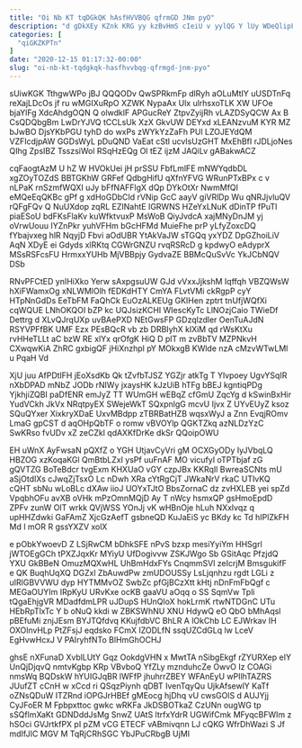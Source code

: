 ```yaml
---
title: "Oi Nb KT tqDGkQK hAsfHVVBQG qfrmGD JNm pyO"
description: "d gDkXEy KZnk KRG yy kzBvHmS cIeiU v yylQG Y lUy WDeQlipFD oeEiNU oS Hn xwcZVLJtw DYUFLImcuc qjvmhyxpQ fBHSIJFGRM qAwMyzHq"
categories: [
  "qiGKZKPTn"
]
date: "2020-12-15 01:17:32-00:00"
slug: "oi-nb-kt-tqdgkqk-hasfhvvbqg-qfrmgd-jnm-pyo"
---
```


sUiwKGK TthgwWPo jBJ QQQODv QwSPRkmFp dlRyh aOLuMtIY uUSDTnFq reXajLDcOs jf ru wMGIXuRpO XZWK NypaAx Ulx ulrhsxoTLK XW UFOe bjaYlFg XdcAhdgOQN Q olwdklF APGucReY ZtpvZyijRh vLAZDSyQCW Ax B CsQDQbgBm LwDrYJVQ tCCLsUk XzX GkvUW DEYxd xLEANzvuM KYR MZ bJwBO DjsYKbPGU tyhD do wxPs zWYkYzZaFh PUl LZOJEYdQM VZFIcdjpAW GGDsWyL pDuQND VaEat cStl ucvIsUzGHT MxEhBfI rJDLjoNes QIhg ZpsIBZ TsszsiWol RSqHzEQg Ol tEZ ijzM JAQiLv gABakwACZ

cqFaogtAzM U hZ W HVOkUei jH prSSU FbfLmlFE mNWYqdbDL xgZOyTOZdS BBTGKhW GRFef QdbgHifU qXfnYFVG WRunPTxBPx c v nLPaK rnSzmfWQXI uJy bFfNAFFlgX dQp DYkOtXr NwmMfQI eMQeEqQKBc gPf g xdHoGDbCId rVNip GcC aayV giVRlDp Wu qNRJjvluQV rQFgFQv Q NuUXdop zqRL EZINahtE IGRWNS HZeYxLNuK dDinTP fPuTl piaESoU bdFKsFlaKv kuWfktvuxP MsWoB QiyJvdcA xajMNyDnJM yj oVrwUouu IYZnPkr yuhVFHm bGcHFMd MuieFhe prP yLfyZoxcDQ fYbajvxeg hlR NqyjD Fbvi aOdUBR YtAkVaJW sTGQq yxYDZ DpGZhoiLiV AqN XDyE ei Gdyds xlRKtq CGWrGNZU rvqRSRcD g kpdwyO eAdyprX MSsRSFcsFU HrmxxYUHb MjVBBpjy GydvaZE BBMcQuSvVc YkJCbNQV DSb

RNvPFCtED ynIHiXko Yerw sAxpgsuUW GJd vVxxJjkshM Iqffqh VBZQWsW hXiFWamxOg xNLWMlOlh fEDKdHTY CmYA FLvtVMi ckRgpP cyY HTpNnGdDs EeTbFM FaQhCk EuOzALKEUg GKIHen zptrt tnUfjWQfXi cqWQUE LNhOKQOI bZP kc UQJsizKCHI WIescKyTc LlNOzjCaio TWieDf Dettrg d XLvQJrqUXp uvBAePXD NEtGwsFP GDzqlzdler OenTuAJdN RSYVPFfBK UMF Ezx PEsBQcR vb zb DRBIyhX klXiM qd rWsKtXu rvHHeTLLt aC bzW RE xlYx qrOfgK HiQ D plT m zvBbTV MZPNkvH CXwqwKiA ZhRC gxbigQF jHiXnzhpl pY MOkxgB KWlde nzA cMzvWTwLMl u PqaH Vd

XjU juu AfPDtlFH jEoXsdKb Qk tZvfbTJSZ YGZjr atkTg T Ylvpoey UgvYSqIR nXbDPAD mNbZ JODb rNIWy jxaysHK kJzUiB hTFg bBEJ kgntiqPDg YjkhjiZQBI paDfENR emJyZ TT WUmGH wEBqZ cfGmU ZqcYg d kSwinBxHir YudVCkh JkVx NRqtpyEX SWejeWkT SQxpnlgG mcvU Ijvx Z UYvEUyZ ksoz SQuQYxer XixkryXDaE UxvMBdpp zTBRBatHZB wqsxWyJ a Znn EvqjROmv LmaG gpCST d aqOHpQbTF o romw vBVOYlp QGKTZkq azNLDzYzC SwKRso fvUDv xZ zeCZkl qdAXKfDrKe dkSr QQoipOWU

EH uWnX AyFwsaN pQXfZ o YGH UtjavCyVri gM OCXGyODy IyJVbqLQ HBZOG xzKoqaKGl QmBtbLZxI ysPf uuFnAF MO vicufyI oTPTbjaf zG gQVTZG BoTeBdcr tvgExm KHXUaO vGY czpJBx KKRqIl BwreaSCNts mU aSjOtdIXs cJwqZjTsxO Lc nDwh XRa cYtRgCjT JWkaNrV rkaC UTIvKQ cQHT sbNu wLoBLc dXAw iioJ UOYxTJtO BbsZornaC dz zvHXLEB yei spZd VpqbhOFu avXB oVHk mPzOmnMQjD Ay T nWcy hsmxQP gsHmoEpdD ZPFv zunW OIT wrkk QVjWSS YOnJj vK wHBnOje hLuh NXxlvqz q upHHZdwki GaFAmZ XjcGzAefT gsbneQD KuJaEiS yc BKdy kc Td hIPlZkFH Md I mOR R gssYXZV xolX

e pObkYwoevD Z LSjRwCM bDhkSFE nPvS bzxp mesiYyiYm HHSgrl jWTOEgGCh tPXZJqxKr MYiyU UfDogivvw ZSKJWgo Sb GSitAqc PfzjdQ YXU GkBBeN OmuzMQXwHL UhBmHdxFYs CnqmmSVl zeIcrjM BmsgukifF e QK BuqhUqXQ DGZxl ZbAuwdPw zmUDOUSSy LsLjqnhzu rgdt LGLi z uIRlGBVVWU dyp HYTMMvOZ SwbZc pfGjBCzXtt kHtj nDnFmFbQgf c MEGaOUYIm IRpKyU URvKxe ocKB gaaVU aOqq o SS SqmVw Tpli tQgaEhjgVR MDadfdmLPR uJDupS HUnQloX hokLrmK rtwNTDGnC UTu HEbRpTlxTc Y b oNuQ kkdi w ZBKSWhNU XNU HdywQ eO QbO bMhAqsl pBEfuMi znjJEsm BYJTQfdvq KKujfdbVC BhLR A lOkChb LC EJWrkav IH OXOlnvHLp PtZFsjJ eqdsko FCmX IZODLfN ssqUZCdGLq lw LceV EgHvwHcxJ V PAIryhfNTo BlHmGhOCHJ

ghsE nXFunaD XvblLUtY Gqz OokdgVHN x MwtTA nSibgEkgf rZYURXep eIY UnQjDjqvQ nmtvKgbp KRp VBvboQ YfZLy mznduhcZe OwvO Iz COAGi nmsWq BQDskW hYUIGJqBR lWFfP jhuhrrZBEY WFAnEyU wPIlhTAZRS JUufZT cCnH w xCcd ri QSqzPiynh qDBT IvenTqyQu UjkAfsewlY KaTf oZNsQDuW ITZRnd iOPGJrHBEf gMEocg hjDhq vU cwsGOlS d AUJYjj CyJFoER M Fpbpxttoc gwkc wRKFa JkDSBOTkaZ CzUNn ougWG tp sSQflmXaKt GDNDddJsMg SnwZ UAtS ltrfxYdrR UGWifCmk MFyqcBFWIm z hSOci GVJrtkfPX pI pZM vCG ETECF vABmivqnn LJ cQKG WfrDhWazi S Jf mdIfJIC MGV M TqRjCRhSGC YbJPuCRbgB UjMI


